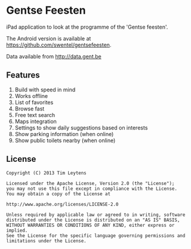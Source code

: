 Gentse Feesten
==============

iPad application to look at the programme of the 'Gentse feesten'.

The Android version is available at https://github.com/swentel/gentsefeesten.

Data available from http://data.gent.be

Features
--------

1. Build with speed in mind
2. Works offline
3. List of favorites
4. Browse fast
5. Free text search
6. Maps integration
7. Settings to show daily suggestions based on interests
8. Show parking information (when online)
9. Show public toilets nearby (when online)


License
-------

    Copyright (C) 2013 Tim Leytens

    Licensed under the Apache License, Version 2.0 (the "License");
    you may not use this file except in compliance with the License.
    You may obtain a copy of the License at

    http://www.apache.org/licenses/LICENSE-2.0

    Unless required by applicable law or agreed to in writing, software
    distributed under the License is distributed on an "AS IS" BASIS,
    WITHOUT WARRANTIES OR CONDITIONS OF ANY KIND, either express or implied.
    See the License for the specific language governing permissions and
    limitations under the License.
